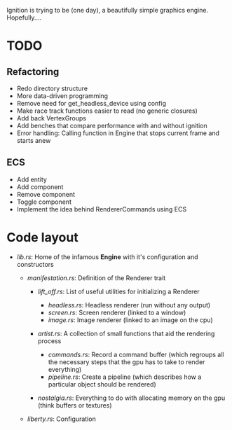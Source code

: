 Ignition is trying to be (one day), a beautifully simple graphics engine. Hopefully....

# TODO
## Refactoring
- Redo directory structure
- More data-driven programming
- Remove need for get_headless_device using config
- Make race track functions easier to read (no generic closures)
- Add back VertexGroups
- Add benches that compare performance with and without ignition
- Error handling: Calling function in Engine that stops current frame and starts anew

## ECS
- Add entity
- Add component
- Remove component
- Toggle component
- Implement the idea behind RendererCommands using ECS
 
# Code layout
- *lib.rs*: Home of the infamous **Engine** with it's configuration and constructors
  - *manifestation.rs*: Definition of the Renderer trait
    - *lift_off.rs*: List of useful utilities for initializing a Renderer
      - *headless.rs*: Headless renderer (run without any output)
      - *screen.rs*: Screen renderer (linked to a window)
      - *image.rs*: Image renderer (linked to an image on the cpu)

    - *artist.rs*: A collection of small functions that aid the rendering process
      - *commands.rs*: Record a command buffer (which regroups all the necessary steps that the gpu has to take to render everything)
      - *pipeline.rs*: Create a pipeline (which describes how a particular object should be rendered)

    - *nostalgia.rs*: Everything to do with allocating memory on the gpu (think buffers or textures)

  - *liberty.rs*: Configuration